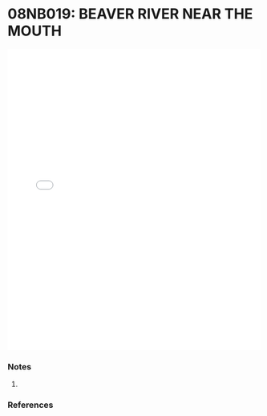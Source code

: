 # 08NB019: BEAVER RIVER NEAR THE MOUTH

<iframe src="/_static/stations/08NB019_fdc.html" width="100%" height="600" frameborder="0"></iframe>

### Notes
1. 

### References

